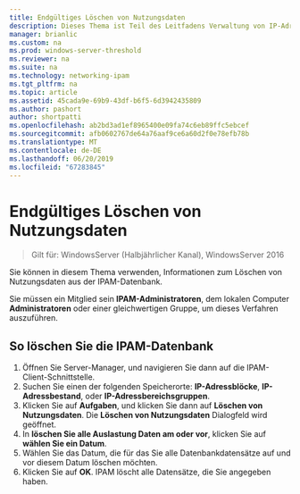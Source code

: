 ```yaml
---
title: Endgültiges Löschen von Nutzungsdaten
description: Dieses Thema ist Teil des Leitfadens Verwaltung von IP-Adressverwaltung (IPAM) in Windows Server 2016.
manager: brianlic
ms.custom: na
ms.prod: windows-server-threshold
ms.reviewer: na
ms.suite: na
ms.technology: networking-ipam
ms.tgt_pltfrm: na
ms.topic: article
ms.assetid: 45cada9e-69b9-43df-b6f5-6d3942435809
ms.author: pashort
author: shortpatti
ms.openlocfilehash: ab2bd3ad1ef8965400e09fa74c6eb89ffc5ebcef
ms.sourcegitcommit: afb0602767de64a76aaf9ce6a60d2f0e78efb78b
ms.translationtype: MT
ms.contentlocale: de-DE
ms.lasthandoff: 06/20/2019
ms.locfileid: "67283845"
---
```

# <a name="purge-utilization-data"></a>Endgültiges Löschen von Nutzungsdaten

>Gilt für: WindowsServer (Halbjährlicher Kanal), WindowsServer 2016

Sie können in diesem Thema verwenden, Informationen zum Löschen von Nutzungsdaten aus der IPAM-Datenbank.  

Sie müssen ein Mitglied sein **IPAM-Administratoren**, dem lokalen Computer **Administratoren** oder einer gleichwertigen Gruppe, um dieses Verfahren auszuführen.

## <a name="to-purge-the-ipam-database"></a>So löschen Sie die IPAM-Datenbank  
1. Öffnen Sie Server-Manager, und navigieren Sie dann auf die IPAM-Client-Schnittstelle.
2. Suchen Sie einen der folgenden Speicherorte: **IP-Adressblöcke**, **IP-Adressbestand**, oder **IP-Adressbereichsgruppen**.  
3. Klicken Sie auf **Aufgaben**, und klicken Sie dann auf **Löschen von Nutzungsdaten**. Die **Löschen von Nutzungsdaten** Dialogfeld wird geöffnet.
4. In **löschen Sie alle Auslastung Daten am oder vor**, klicken Sie auf **wählen Sie ein Datum**.
5. Wählen Sie das Datum, die für das Sie alle Datenbankdatensätze auf und vor diesem Datum löschen möchten.
6. Klicken Sie auf **OK**. IPAM löscht alle Datensätze, die Sie angegeben haben.
